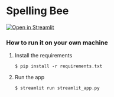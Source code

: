 # Spelling Bee

[![Open in Streamlit](https://static.streamlit.io/badges/streamlit_badge_black_white.svg)](https://spelling-bunny.streamlit.app/)

### How to run it on your own machine

1. Install the requirements

   ```
   $ pip install -r requirements.txt
   ```

2. Run the app

   ```
   $ streamlit run streamlit_app.py
   ```
